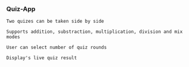 ### Quiz-App

    Two quizes can be taken side by side

    Supports addition, substraction, multiplication, division and mix modes

    User can select number of quiz rounds
    
    Display's live quiz result
